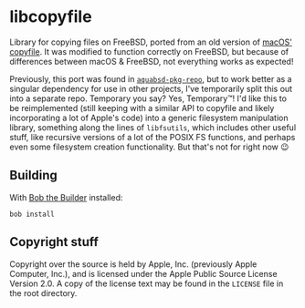 # libcopyfile

Library for copying files on FreeBSD, ported from an old version of [macOS' copyfile](https://opensource.apple.com/source/copyfile/copyfile-66).
It was modified to function correctly on FreeBSD, but because of differences between macOS & FreeBSD, not everything works as expected!

Previously, this port was found in [`aquabsd-pkg-repo`](https://github.com/inobulles/aquabsd-pkg-repo), but to work better as a singular dependency for use in other projects, I've temporarily split this out into a separate repo.
Temporary you say?
Yes, Temporary™! I'd like this to be reimplemented (still keeping with a similar API to copyfile and likely incorporating a lot of Apple's code) into a generic filesystem manipulation library, something along the lines of `libfsutils`, which includes other useful stuff, like recursive versions of a lot of the POSIX FS functions, and perhaps even some filesystem creation functionality.
But that's not for right now 😉

## Building

With [Bob the Builder](https://github.com/inobulles/bob) installed:

```console
bob install
```

## Copyright stuff

Copyright over the source is held by Apple, Inc. (previously Apple Computer, Inc.), and is licensed under the Apple Public Source License Version 2.0.
A copy of the license text may be found in the `LICENSE` file in the root directory.
